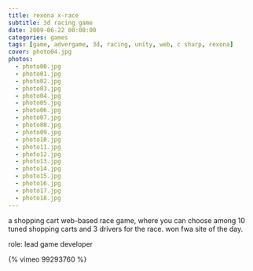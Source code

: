 ```yaml
---
title: rexona x-race
subtitle: 3d racing game
date: 2009-06-22 00:00:00
categories: games
tags: [game, advergame, 3d, racing, unity, web, c sharp, rexona]
cover: photo04.jpg
photos:
  - photo00.jpg
  - photo01.jpg
  - photo02.jpg
  - photo03.jpg
  - photo04.jpg
  - photo05.jpg
  - photo06.jpg
  - photo07.jpg
  - photo08.jpg
  - photo09.jpg
  - photo10.jpg
  - photo11.jpg
  - photo12.jpg
  - photo13.jpg
  - photo14.jpg
  - photo15.jpg
  - photo16.jpg
  - photo17.jpg
  - photo18.jpg
---
```

a shopping cart web-based race game, where you can choose among 10 tuned shopping carts and 3 drivers for the race. won fwa site of the day.

role: lead game developer

{% vimeo 99293760 %}
